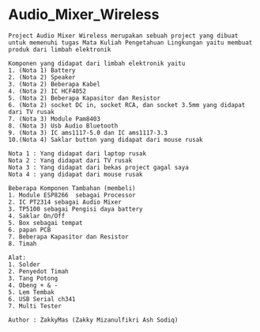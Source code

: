 # Audio_Mixer_Wireless

    Project Audio Mixer Wireless merupakan sebuah project yang dibuat untuk memenuhi tugas Mata Kuliah Pengetahuan Lingkungan yaitu membuat produk dari limbah elektronik

    Komponen yang didapat dari limbah elektronik yaitu
    1. (Nota 1) Battery 
    2. (Nota 2) Speaker
    3. (Nota 2) Beberapa Kabel
    4. (Nota 2) IC HCF4052
    5. (Nota 2) Beberapa Kapasitor dan Resistor
    6. (Nota 2) socket DC in, socket RCA, dan socket 3.5mm yang didapat dari TV rusak
    7. (Nota 3) Module Pam8403
    8. (Nota 3) Usb Audio Bluetooth
    9. (Nota 3) IC ams1117-5.0 dan IC ams1117-3.3
    10.(Nota 4) Saklar button yang didapat dari mouse rusak
    
    Nota 1 : Yang didapat dari laptop rusak
    Nota 2 : Yang didapat dari TV rusak
    Nota 3 : Yang didapat dari bekas project gagal saya
    Nota 4 : yang didapat dari mouse rusak

    Beberapa Komponen Tambahan (membeli)
    1. Module ESP8266  sebagai Processor
    2. IC PT2314 sebagai Audio Mixer
    3. TP5100 sebagai Pengisi daya battery
    4. Saklar On/Off
    5. Box sebagai tempat
    6. papan PCB
    7. Beberapa Kapasitor dan Resistor
    8. Timah

    Alat:
    1. Solder 
    2. Penyedot Timah
    3. Tang Potong
    4. Obeng + & -
    5. Lem Tembak
    6. USB Serial ch341
    7. Multi Tester

    Author : ZakkyMas (Zakky Mizanulfikri Ash Sodiq)
